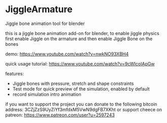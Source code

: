 # JiggleArmature
Jiggle bone animation tool for blender

this is a jiggle bone animation add-on for blender,
to enable jiggle physics first enable Jiggle on the 
armature and then enable Jiggle Bone on the bones

demo:
https://www.youtube.com/watch?v=nwkNO93XBH4

quick usage tutorial:
https://www.youtube.com/watch?v=9cWIcoIApGw

features:
- Jiggle bones with pressure, stretch and shape constraints
- Test mode for quick preview of the simulation, enabled by default
- record simulation intro animation
    
if you want to support the project you can donate to
the following bitcoin address: 
3CZjZzS9UyZiYf3mfdxM5VwN9dgFB7XKht
or support cheece on patreon:
https://www.patreon.com/user?u=2597243
